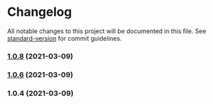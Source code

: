 # Changelog

All notable changes to this project will be documented in this file. See [standard-version](https://github.com/conventional-changelog/standard-version) for commit guidelines.

### [1.0.8](https://github.com/idimetrix/vue3-boilerplate/compare/v1.0.6...v1.0.8) (2021-03-09)

### [1.0.6](https://github.com/idimetrix/vue3-boilerplate/compare/v1.0.4...v1.0.6) (2021-03-09)

### 1.0.4 (2021-03-09)
